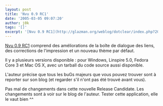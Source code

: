 ```yaml
---
layout: post
title: 'Nvu 0.9 RC1'
date: '2005-03-05 09:07:20'
author: j0k
tags: '[]'
excerpt: '[Nvu 0.9 RC1](http://glazman.org/weblog/dotclear/index.php?2005/03/04/904-nvu-090rc1) comprend des améliorations de la boîte de dialogue des liens, des corrections de l''impression et un nouveau thème par défaut.    )   Il y a plusieurs versions disponible : pour Windows, Linspire 5.0, Fedora Core 3 et Mac OS X, avec un tarball du code source aussi      ...'
---
```


[Nvu 0.9 RC1](http://glazman.org/weblog/dotclear/index.php?2005/03/04/904-nvu-090rc1) comprend des améliorations de la boîte de dialogue des liens, des corrections de l'impression et un nouveau thème par défaut.

Il y a plusieurs versions disponible : pour Windows, Linspire 5.0, Fedora Core 3 et Mac OS X, avec un tarball du code source aussi disponible.

L'auteur précise que tous les buGs majeurs que vous pouvez trouver sont à reporter sur son blog (et regarder s'il n'ont pas été trouvé avant vous).

Pas mal de changements dans cette nouvelle Release Candidate. Les changements sont à voir sur le blog de l'auteur.   Tester cette application, elle le vaut bien ^^
